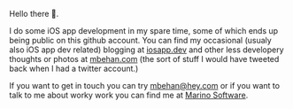 Hello there 👋.

I do some iOS app development in my spare time, some of which ends up being public on this github account. You can find my occasional (usualy also iOS app dev related) blogging at [iosapp.dev](https://iosapp.dev) and other less developery thoughts or photos at [mbehan.com](http://mbehan.com) (the sort of stuff I would have tweeted back when I had a twitter account.)

If you want to get in touch you can try mbehan@hey.com or if you want to talk to me about worky work you can find me at [Marino Software](http://www.marinosoftware.com).

<!---
mbehan/mbehan is a ✨ special ✨ repository because its `README.md` (this file) appears on your GitHub profile.
You can click the Preview link to take a look at your changes.
--->

